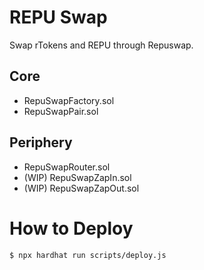 # REPU Swap

Swap rTokens and REPU through Repuswap.

## Core

- RepuSwapFactory.sol
- RepuSwapPair.sol

## Periphery

- RepuSwapRouter.sol
- (WIP) RepuSwapZapIn.sol
- (WIP) RepuSwapZapOut.sol

# How to Deploy

```
$ npx hardhat run scripts/deploy.js
```

<!--
TODO
- Automatically register rTokens
-->
